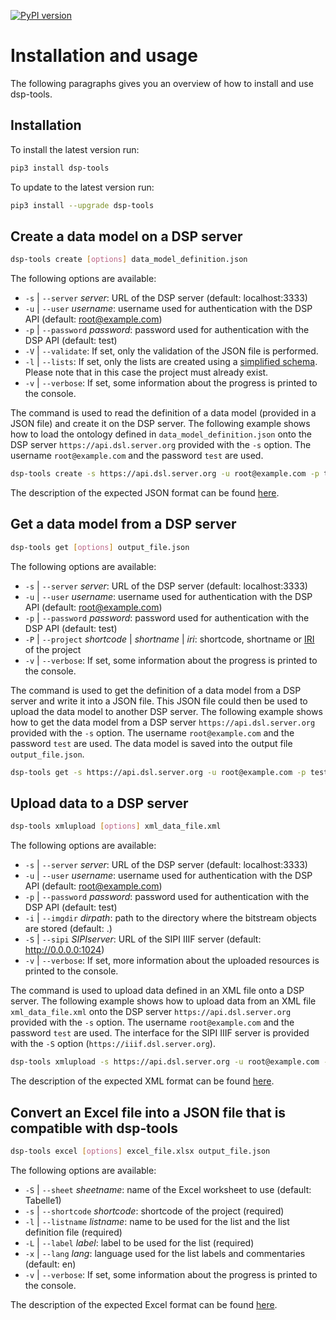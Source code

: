 [![PyPI version](https://badge.fury.io/py/dsp-tools.svg)](https://badge.fury.io/py/dsp-tools)

# Installation and usage
The following paragraphs gives you an overview of how to install and use dsp-tools. 

## Installation

To install the latest version run:

```bash
pip3 install dsp-tools
```

To update to the latest version run:

```bash
pip3 install --upgrade dsp-tools
```

## Create a data model on a DSP server

```bash
dsp-tools create [options] data_model_definition.json
```

The following options are available:

- `-s` | `--server` _server_: URL of the DSP server (default: localhost:3333)
- `-u` | `--user` _username_: username used for authentication with the DSP API (default: root@example.com)
- `-p` | `--password` _password_: password used for authentication with the DSP API (default: test)
- `-V` | `--validate`: If set, only the validation of the JSON file is performed.
- `-l` | `--lists`: If set, only the lists are created using a [simplified schema](./dsp-tools-create.md#lists). Please note
  that in this case the project must already exist.
- `-v` | `--verbose`: If set, some information about the progress is printed to the console.
  
The command is used to read the definition of a data model (provided in a JSON file) and create it on the
DSP server. The following example shows how to load the ontology defined in `data_model_definition.json` onto the DSP
server `https://api.dsl.server.org` provided with the `-s` option. The username `root@example.com` and the password
  `test` are used.

```bash
dsp-tools create -s https://api.dsl.server.org -u root@example.com -p test data_model_definition.json
```

The description of the expected JSON format can be found [here](./dsp-tools-create.md). 

## Get a data model from a DSP server

```bash
dsp-tools get [options] output_file.json
```

The following options are available:

- `-s` | `--server` _server_: URL of the DSP server (default: localhost:3333)
- `-u` | `--user` _username_: username used for authentication with the DSP API (default: root@example.com)
- `-p` | `--password` _password_: password used for authentication with the DSP API (default: test)
- `-P` | `--project` _shortcode_ | _shortname_ | _iri_: shortcode, shortname or
  [IRI](https://en.wikipedia.org/wiki/Internationalized_Resource_Identifier) of the project
- `-v` | `--verbose`: If set, some information about the progress is printed to the console.

The command is used to get the definition of a data model from a DSP server and write it into a JSON file. This JSON file
could then be used to upload the data model to another DSP server. The following example shows how to get the data model
from a DSP server `https://api.dsl.server.org` provided with the `-s` option. The username `root@example.com` and the
password `test` are used. The data model is saved into the output file `output_file.json`.

```bash
dsp-tools get -s https://api.dsl.server.org -u root@example.com -p test output_file.json
```

## Upload data to a DSP server

```bash
dsp-tools xmlupload [options] xml_data_file.xml
```

The following options are available:

- `-s` | `--server` _server_: URL of the DSP server (default: localhost:3333)
- `-u` | `--user` _username_: username used for authentication with the DSP API (default: root@example.com)
- `-p` | `--password` _password_: password used for authentication with the DSP API (default: test)
- `-i` | `--imgdir` _dirpath_: path to the directory where the bitstream objects are stored (default: .)
- `-S` | `--sipi` _SIPIserver_: URL of the SIPI IIIF server (default: http://0.0.0.0:1024)
- `-v` | `--verbose`: If set, more information about the uploaded resources is printed to the console.

The command is used to upload data defined in an XML file onto a DSP server. The following example shows how to upload
data from an XML file `xml_data_file.xml` onto the DSP server `https://api.dsl.server.org` provided with the `-s` option.
The username `root@example.com` and the password `test` are used. The interface for the SIPI IIIF server is provided
with the `-S` option (`https://iiif.dsl.server.org`).

```bash
dsp-tools xmlupload -s https://api.dsl.server.org -u root@example.com -p test -S https://iiif.dsl.server.org xml_data_file.xml
```

The description of the expected XML format can be found [here](./dsp-tools-xmlupload.md). 

## Convert an Excel file into a JSON file that is compatible with dsp-tools

```bash
dsp-tools excel [options] excel_file.xlsx output_file.json
```

The following options are available:

- `-S` | `--sheet` _sheetname_: name of the Excel worksheet to use (default: Tabelle1)
- `-s` | `--shortcode` _shortcode_: shortcode of the project (required)
- `-l` | `--listname` _listname_: name to be used for the list and the list definition file (required)
- `-L` | `--label` _label_: label to be used for the list (required)
- `-x` | `--lang` _lang_: language used for the list labels and commentaries (default: en)
- `-v` | `--verbose`: If set, some information about the progress is printed to the console.

The description of the expected Excel format can be found [here](./dsp-tools-create.md#lists-from-excel).

